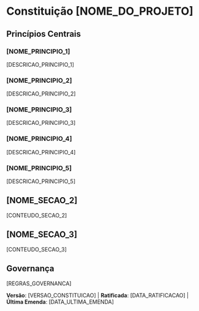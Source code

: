 # Constituição [NOME_DO_PROJETO]

<!-- Exemplo: Constituição Spec, Constituição TaskFlow, etc. -->

## Princípios Centrais

### [NOME_PRINCIPIO_1]

<!-- Exemplo: I. Biblioteca-Primeiro -->

[DESCRICAO_PRINCIPIO_1]

<!-- Exemplo: Toda funcionalidade começa como uma biblioteca autônoma; Bibliotecas devem ser autocontidas, testáveis independentemente, documentadas; Propósito claro requerido - sem bibliotecas apenas organizacionais -->

### [NOME_PRINCIPIO_2]

<!-- Exemplo: II. Interface CLI -->

[DESCRICAO_PRINCIPIO_2]

<!-- Exemplo: Toda biblioteca expõe funcionalidade via CLI; Protocolo de entrada/saída de texto: stdin/args → stdout, erros → stderr; Suportar formatos JSON + legíveis por humanos -->

### [NOME_PRINCIPIO_3]

<!-- Exemplo: III. Teste-Primeiro (NÃO-NEGOCIÁVEL) -->

[DESCRICAO_PRINCIPIO_3]

<!-- Exemplo: TDD obrigatório: Testes escritos → Usuário aprovou → Testes falharam → Então implementar; Ciclo Vermelho-Verde-Refatorar estritamente aplicado -->

### [NOME_PRINCIPIO_4]

<!-- Exemplo: IV. Teste de Integração -->

[DESCRICAO_PRINCIPIO_4]

<!-- Exemplo: Áreas de foco requerendo testes de integração: Testes de contrato de nova biblioteca, Mudanças de contrato, Comunicação inter-serviços, Schemas compartilhados -->

### [NOME_PRINCIPIO_5]

<!-- Exemplo: V. Observabilidade, VI. Versionamento e Mudanças Disruptivas, VII. Simplicidade -->

[DESCRICAO_PRINCIPIO_5]

<!-- Exemplo: I/O de texto garante debugabilidade; Logging estruturado requerido; Ou: formato MAJOR.MINOR.BUILD; Ou: Comece simples, princípios YAGNI -->

## [NOME_SECAO_2]

<!-- Exemplo: Restrições Adicionais, Requisitos de Segurança, Padrões de Desempenho, etc. -->

[CONTEUDO_SECAO_2]

<!-- Exemplo: Requisitos de stack de tecnologia, padrões de compliance, políticas de deployment, etc. -->

## [NOME_SECAO_3]

<!-- Exemplo: Fluxo de Desenvolvimento, Processo de Revisão, Controles de Qualidade, etc. -->

[CONTEUDO_SECAO_3]

<!-- Exemplo: Requisitos de revisão de código, controles de teste, processo de aprovação de deployment, etc. -->

## Governança

<!-- Exemplo: Constituição supera todas as outras práticas; Emendas requerem documentação, aprovação, plano de migração -->

[REGRAS_GOVERNANCA]

<!-- Exemplo: Todos PRs/revisões devem verificar compliance; Complexidade deve ser justificada; Use [ARQUIVO_ORIENTACAO] para orientação de desenvolvimento em runtime -->

**Versão**: [VERSAO_CONSTITUICAO] | **Ratificada**: [DATA_RATIFICACAO] | **Última Emenda**: [DATA_ULTIMA_EMENDA]

<!-- Exemplo: Versão: 2.1.1 | Ratificada: 2025-06-13 | Última Emenda: 2025-07-16 -->
